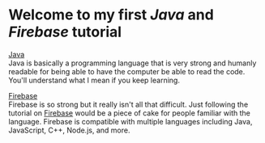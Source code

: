 # Welcome to my first _Java_ and _Firebase_ tutorial

[Java](java/README.md)  
Java is basically a programming language that is very strong and humanly readable for being able to have the computer be able to read the code. You'll understand what I mean if you keep learning.

[Firebase](firebase/README.md)  
Firebase is so strong but it really isn't all that difficult. Just following the tutorial on [Firebase](https://firebase.google.com) would be a piece of cake for people familiar with the language. Firebase is compatible with multiple languages including Java, JavaScript, C++, Node.js, and more.